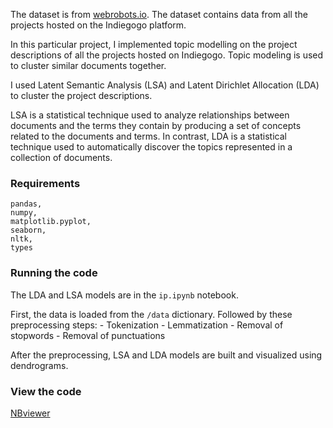 The dataset is from [webrobots.io](https://webrobots.io/indiegogo-dataset/). The dataset contains data from all the projects hosted on the Indiegogo platform. 

In this particular project, I implemented topic modelling on the project descriptions of all the projects hosted on Indiegogo. Topic modeling is used to cluster similar documents together. 

I used Latent Semantic Analysis (LSA) and  Latent Dirichlet Allocation (LDA) to cluster the project descriptions.   

LSA is a statistical technique used to analyze relationships between documents and the terms they contain by producing a set of concepts related to the documents and terms. In contrast, LDA is a statistical technique used to automatically discover the topics represented in a collection of documents. 

### Requirements 
```
pandas,
numpy,
matplotlib.pyplot,
seaborn,
nltk,
types
 ```
### Running the code  

The LDA and LSA models are in the `ip.ipynb` notebook. 

First, the data is loaded from the `/data` dictionary. Followed by these preprocessing steps:  - Tokenization - Lemmatization - Removal of stopwords - Removal of punctuations  

After the preprocessing, LSA and LDA models are built and visualized using dendrograms.

### View the code

[NBviewer](https://nbviewer.org/github/vineetver/Indiegogo-Topic-Modelling/blob/main/tp.ipynb)
